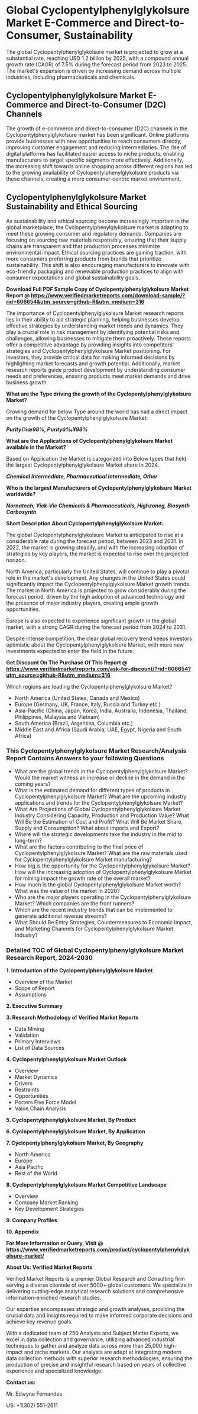 <h1>Global Cyclopentylphenylglykolsure Market E-Commerce and Direct-to-Consumer, Sustainability</h1><p class=""><p>The global Cyclopentylphenylglykolsure market is projected to grow at a substantial rate, reaching USD 1.2 billion by 2025, with a compound annual growth rate (CAGR) of 7.5% during the forecast period from 2023 to 2025. The market's expansion is driven by increasing demand across multiple industries, including pharmaceuticals and chemicals.</p><h2>Cyclopentylphenylglykolsure Market E-Commerce and Direct-to-Consumer (D2C) Channels</h2><p>The growth of e-commerce and direct-to-consumer (D2C) channels in the Cyclopentylphenylglykolsure market has been significant. Online platforms provide businesses with new opportunities to reach consumers directly, improving customer engagement and reducing intermediaries. The rise of digital platforms has facilitated easier access to niche products, enabling manufacturers to target specific segments more effectively. Additionally, the increasing shift towards online shopping across different regions has led to the growing availability of Cyclopentylphenylglykolsure products via these channels, creating a more consumer-centric market environment.</p><h2>Cyclopentylphenylglykolsure Market Sustainability and Ethical Sourcing</h2><p>As sustainability and ethical sourcing become increasingly important in the global marketplace, the Cyclopentylphenylglykolsure market is adapting to meet these growing consumer and regulatory demands. Companies are focusing on sourcing raw materials responsibly, ensuring that their supply chains are transparent and that production processes minimize environmental impact. Ethical sourcing practices are gaining traction, with more consumers preferring products from brands that prioritize sustainability. This shift is also encouraging manufacturers to innovate with eco-friendly packaging and renewable production practices to align with consumer expectations and global sustainability goals.</p></p><p class=""><strong>Download Full PDF Sample Copy of Cyclopentylphenylglykolsure Market Report @ <a href="https://www.verifiedmarketreports.com/download-sample/?rid=606654&utm_source=github-R&utm_medium=316" target="_blank">https://www.verifiedmarketreports.com/download-sample/?rid=606654&utm_source=github-R&utm_medium=316</a></strong></p><p>The importance of&nbsp;Cyclopentylphenylglykolsure Market research reports lies in their ability to aid strategic planning, helping businesses develop effective strategies by understanding market trends and dynamics. They play a crucial role in risk management by identifying potential risks and challenges, allowing businesses to mitigate them proactively. These reports offer a competitive advantage by providing insights into competitors' strategies and Cyclopentylphenylglykolsure Market positioning. For investors, they provide critical data for making informed decisions by highlighting market forecasts and growth potential. Additionally, market research reports guide product development by understanding consumer needs and preferences, ensuring products meet market demands and drive business growth.</p><p><strong>What are the&nbsp;Type driving the growth of the Cyclopentylphenylglykolsure Market?</strong></p><p id="" class="">Growing demand for below Type around the world has had a direct impact on the growth of the Cyclopentylphenylglykolsure Market:</p><p class=""><em><strong>Purityï¼œ98%, Purityâ‰¥98%</strong></em></p><p class=""><strong>What are the&nbsp;Applications&nbsp;of Cyclopentylphenylglykolsure Market available in the Market?</strong></p><p id="" class="">Based on Application the Market is categorized into Below types that held the largest Cyclopentylphenylglykolsure Market share In 2024.</p><p class=""><em><strong>Chemical Intermediate, Pharmaceutical Intermediate, Other</strong></em></p><p class=""><strong>Who is the largest Manufacturers of Cyclopentylphenylglykolsure Market worldwide?</strong></p><p><em><strong>Nornatech, Yick-Vic Chemicals & Pharmaceuticals, Highzoneg, Biosynth Carbosynth</strong></em></p><p id="" class=""><strong>Short Description About Cyclopentylphenylglykolsure Market:</strong></p><p>The global Cyclopentylphenylglykolsure Market is anticipated to rise at a considerable rate during the forecast period, between 2023 and 2031. In 2022, the market is growing steadily, and with the increasing adoption of strategies by key players, the market is expected to rise over the projected horizon.</p><p>North America, particularly the United States, will continue to play a pivotal role in the market's development. Any changes in the United States could significantly impact the Cyclopentylphenylglykolsure Market growth trends. The market in North America is projected to grow considerably during the forecast period, driven by the high adoption of advanced technology and the presence of major industry players, creating ample growth opportunities.</p><p>Europe is also expected to experience significant growth in the global market, with a strong CAGR during the forecast period from 2024 to 2031.</p><p>Despite intense competition, the clear global recovery trend keeps investors optimistic about the Cyclopentylphenylglykolsure Market, with more new investments expected to enter the field in the future.</p><p id="" class=""><strong>Get Discount On The Purchase Of This Report @ <a href="https://www.verifiedmarketreports.com/ask-for-discount/?rid=606654?utm_source=github-R&utm_medium=316" target="_blank">https://www.verifiedmarketreports.com/ask-for-discount/?rid=606654?utm_source=github-R&utm_medium=316</a></strong></p><p class="">Which regions are leading the Cyclopentylphenylglykolsure Market?</p><ul><li>North America (United States, Canada and Mexico)</li><li>Europe (Germany, UK, France, Italy, Russia and Turkey etc.)</li><li>Asia-Pacific (China, Japan, Korea, India, Australia, Indonesia, Thailand, Philippines, Malaysia and Vietnam)</li><li>South America (Brazil, Argentina, Columbia etc.)</li><li>Middle East and Africa (Saudi Arabia, UAE, Egypt, Nigeria and South Africa)</li></ul><h3 id="" class="">This Cyclopentylphenylglykolsure Market Research/Analysis Report Contains Answers to your following Questions</h3><ul><li>What are the global trends in the Cyclopentylphenylglykolsure Market? Would the market witness an increase or decline in the demand in the coming years?</li><li>What is the estimated demand for different types of products in Cyclopentylphenylglykolsure Market? What are the upcoming industry applications and trends for the Cyclopentylphenylglykolsure Market?</li><li>What Are Projections of Global Cyclopentylphenylglykolsure Market Industry Considering Capacity, Production and Production Value? What Will Be the Estimation of Cost and Profit? What Will Be Market Share, Supply and Consumption? What about imports and Export?</li><li>Where will the strategic developments take the industry in the mid to long-term?</li><li>What are the factors contributing to the final price of Cyclopentylphenylglykolsure Market? What are the raw materials used for Cyclopentylphenylglykolsure Market manufacturing?</li><li>How big is the opportunity for the Cyclopentylphenylglykolsure Market? How will the increasing adoption of Cyclopentylphenylglykolsure Market for mining impact the growth rate of the overall market?</li><li>How much is the global Cyclopentylphenylglykolsure Market worth? What was the value of the market In 2020?</li><li>Who are the major players operating in the Cyclopentylphenylglykolsure Market? Which companies are the front runners?</li><li>Which are the recent industry trends that can be implemented to generate additional revenue streams?</li><li>What Should Be Entry Strategies, Countermeasures to Economic Impact, and Marketing Channels for Cyclopentylphenylglykolsure Market Industry?</li></ul><h3 id="" class="">Detailed TOC of Global Cyclopentylphenylglykolsure Market Research Report, 2024-2030</h3><p id="" class=""><strong>1. Introduction of the Cyclopentylphenylglykolsure Market</strong></p><ul><li>Overview of the Market</li><li>Scope of Report</li><li>Assumptions</li></ul><p id="" class=""><strong>2. Executive Summary</strong></p><p id="" class=""><strong>3. Research Methodology of Verified Market Reports</strong></p><ul><li>Data Mining</li><li>Validation</li><li>Primary Interviews</li><li>List of Data Sources</li></ul><p id="" class=""><strong>4. Cyclopentylphenylglykolsure Market Outlook</strong></p><ul><li>Overview</li><li>Market Dynamics</li><li>Drivers</li><li>Restraints</li><li>Opportunities</li><li>Porters Five Force Model</li><li>Value Chain Analysis</li></ul><p id="" class=""><strong>5. Cyclopentylphenylglykolsure Market, By Product</strong></p><p id="" class=""><strong>6. Cyclopentylphenylglykolsure Market, By Application</strong></p><p id="" class=""><strong>7. Cyclopentylphenylglykolsure Market, By Geography</strong></p><ul><li>North America</li><li>Europe</li><li>Asia Pacific</li><li>Rest of the World</li></ul><p id="" class=""><strong>8. Cyclopentylphenylglykolsure Market Competitive Landscape</strong></p><ul><li>Overview</li><li>Company Market Ranking</li><li>Key Development Strategies</li></ul><p id="" class=""><strong>9. Company Profiles</strong></p><p id="" class=""><strong>10. Appendix</strong></p><p id="" class=""><strong>For More Information or Query, Visit @ <a href="https://www.verifiedmarketreports.com/product/cyclopentylphenylglykolsure-market/" target="_blank">https://www.verifiedmarketreports.com/product/cyclopentylphenylglykolsure-market/</a></strong></p><p id="" class=""><strong>About Us: Verified Market Reports</strong></p><p id="" class="">Verified Market Reports is a premier Global Research and Consulting firm serving a diverse clientele of over 5000+ global customers. We specialize in delivering cutting-edge analytical research solutions and comprehensive information-enriched research studies.</p><p id="" class="">Our expertise encompasses strategic and growth analyses, providing the crucial data and insights required to make informed corporate decisions and achieve key revenue goals.</p><p id="" class="">With a dedicated team of 250 Analysts and Subject Matter Experts, we excel in data collection and governance, utilizing advanced industrial techniques to gather and analyze data across more than 25,000 high-impact and niche markets. Our analysts are adept at integrating modern data collection methods with superior research methodologies, ensuring the production of precise and insightful research based on years of collective experience and specialized knowledge.</p><p id="" class=""><strong>Contact us:</strong></p><p id="" class="">Mr. Edwyne Fernandes</p><p id="" class="">US: +1(302) 551-2611</p>